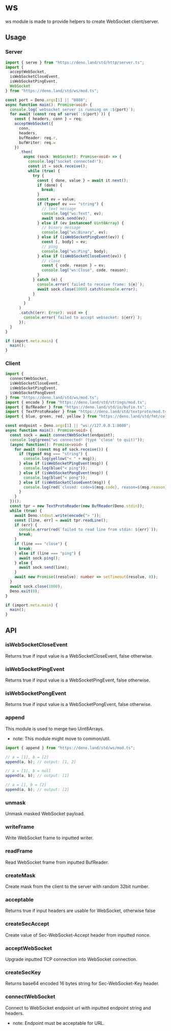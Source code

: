 # ws

ws module is made to provide helpers to create WebSocket client/server.

## Usage

### Server

```ts
import { serve } from "https://deno.land/std/http/server.ts";
import {
  acceptWebSocket,
  isWebSocketCloseEvent,
  isWebSocketPingEvent,
  WebSocket
} from "https://deno.land/std/ws/mod.ts";

const port = Deno.args[1] || "8080";
async function main(): Promise<void> {
  console.log(`websocket server is running on :${port}`);
  for await (const req of serve(`:${port}`)) {
    const { headers, conn } = req;
    acceptWebSocket({
      conn,
      headers,
      bufReader: req.r,
      bufWriter: req.w
    })
      .then(
        async (sock: WebSocket): Promise<void> => {
          console.log("socket connected!");
          const it = sock.receive();
          while (true) {
            try {
              const { done, value } = await it.next();
              if (done) {
                break;
              }
              const ev = value;
              if (typeof ev === "string") {
                // text message
                console.log("ws:Text", ev);
                await sock.send(ev);
              } else if (ev instanceof Uint8Array) {
                // binary message
                console.log("ws:Binary", ev);
              } else if (isWebSocketPingEvent(ev)) {
                const [, body] = ev;
                // ping
                console.log("ws:Ping", body);
              } else if (isWebSocketCloseEvent(ev)) {
                // close
                const { code, reason } = ev;
                console.log("ws:Close", code, reason);
              }
            } catch (e) {
              console.error(`failed to receive frame: ${e}`);
              await sock.close(1000).catch(console.error);
            }
          }
        }
      )
      .catch((err: Error): void => {
        console.error(`failed to accept websocket: ${err}`);
      });
  }
}

if (import.meta.main) {
  main();
}
```

### Client

```ts
import {
  connectWebSocket,
  isWebSocketCloseEvent,
  isWebSocketPingEvent,
  isWebSocketPongEvent
} from "https://deno.land/std/ws/mod.ts";
import { encode } from "https://deno.land/std/strings/mod.ts";
import { BufReader } from "https://deno.land/std/io/bufio.ts";
import { TextProtoReader } from "https://deno.land/std/textproto/mod.ts";
import { blue, green, red, yellow } from "https://deno.land/std/fmt/colors.ts";

const endpoint = Deno.args[1] || "ws://127.0.0.1:8080";
async function main(): Promise<void> {
  const sock = await connectWebSocket(endpoint);
  console.log(green("ws connected! (type 'close' to quit)"));
  (async function(): Promise<void> {
    for await (const msg of sock.receive()) {
      if (typeof msg === "string") {
        console.log(yellow("< " + msg));
      } else if (isWebSocketPingEvent(msg)) {
        console.log(blue("< ping"));
      } else if (isWebSocketPongEvent(msg)) {
        console.log(blue("< pong"));
      } else if (isWebSocketCloseEvent(msg)) {
        console.log(red(`closed: code=${msg.code}, reason=${msg.reason}`));
      }
    }
  })();
  const tpr = new TextProtoReader(new BufReader(Deno.stdin));
  while (true) {
    await Deno.stdout.write(encode("> "));
    const [line, err] = await tpr.readLine();
    if (err) {
      console.error(red(`failed to read line from stdin: ${err}`));
      break;
    }
    if (line === "close") {
      break;
    } else if (line === "ping") {
      await sock.ping();
    } else {
      await sock.send(line);
    }
    await new Promise((resolve): number => setTimeout(resolve, 0));
  }
  await sock.close(1000);
  Deno.exit(0);
}

if (import.meta.main) {
  main();
}
```

## API

### isWebSocketCloseEvent

Returns true if input value is a WebSocketCloseEvent, false otherwise.

### isWebSocketPingEvent

Returns true if input value is a WebSocketPingEvent, false otherwise.

### isWebSocketPongEvent

Returns true if input value is a WebSocketPongEvent, false otherwise.

### append

This module is used to merge two Uint8Arrays.

- note: This module might move to common/util.

```ts
import { append } from "https://deno.land/std/ws/mod.ts";

// a = [1], b = [2]
append(a, b); // output: [1, 2]

// a = [1], b = null
append(a, b); // output: [1]

// a = [], b = [2]
append(a, b); // output: [2]
```

### unmask

Unmask masked WebSocket payload.

### writeFrame

Write WebSocket frame to inputted writer.

### readFrame

Read WebSocket frame from inputted BufReader.

### createMask

Create mask from the client to the server with random 32bit number.

### acceptable

Returns true if input headers are usable for WebSocket, otherwise false

### createSecAccept

Create value of Sec-WebSocket-Accept header from inputted nonce.

### acceptWebSocket

Upgrade inputted TCP connection into WebSocket connection.

### createSecKey

Returns base64 encoded 16 bytes string for Sec-WebSocket-Key header.

### connectWebSocket

Connect to WebSocket endpoint url with inputted endpoint string and headers.

- note: Endpoint must be acceptable for URL.
